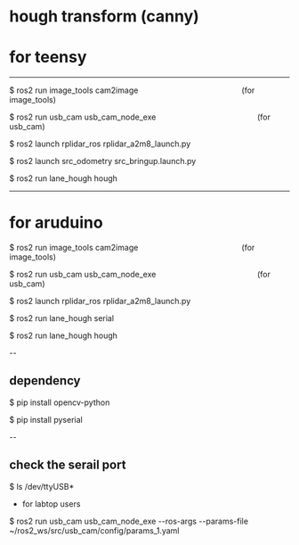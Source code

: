 # hough transform (canny)


# for teensy

---

 $ ros2 run image_tools cam2image                (for image_tools)

 $ ros2 run usb_cam usb_cam_node_exe             (for usb_cam)

 $ ros2 launch rplidar_ros rplidar_a2m8_launch.py

 $ ros2 launch src_odometry src_bringup.launch.py    

 $ ros2 run lane_hough hough

 
---


# for aruduino


 $ ros2 run image_tools cam2image                (for image_tools)

 $ ros2 run usb_cam usb_cam_node_exe             (for usb_cam)

 $ ros2 launch rplidar_ros rplidar_a2m8_launch.py

 $ ros2 run lane_hough serial

 $ ros2 run lane_hough hough


--

## dependency

$ pip install opencv-python

$ pip install pyserial

--

## check the serail port 

$ ls /dev/ttyUSB*    


























+ for labtop users

$ ros2 run usb_cam usb_cam_node_exe --ros-args --params-file ~/ros2_ws/src/usb_cam/config/params_1.yaml

